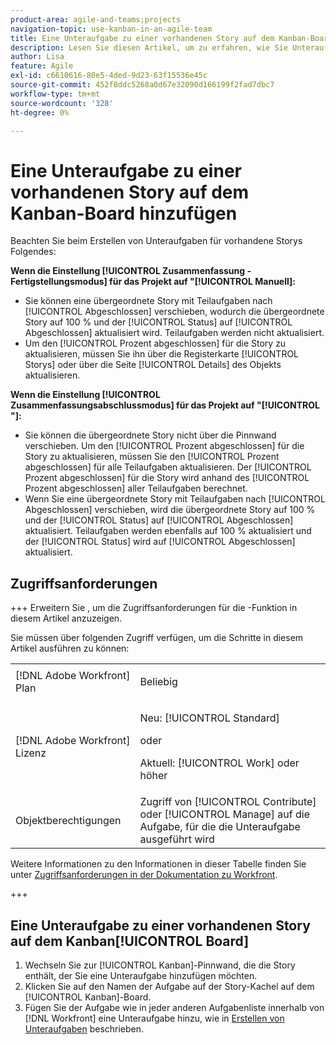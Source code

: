 ```yaml
---
product-area: agile-and-teams;projects
navigation-topic: use-kanban-in-an-agile-team
title: Eine Unteraufgabe zu einer vorhandenen Story auf dem Kanban-Board hinzufügen
description: Lesen Sie diesen Artikel, um zu erfahren, wie Sie Unteraufgaben für vorhandene Storys im Kanban-Board erstellen.
author: Lisa
feature: Agile
exl-id: c6610616-80e5-4ded-9d23-63f15536e45c
source-git-commit: 452f8ddc5268a0d67e32090d166199f2fad7dbc7
workflow-type: tm+mt
source-wordcount: '328'
ht-degree: 0%

---
```


# Eine Unteraufgabe zu einer vorhandenen Story auf dem Kanban-Board hinzufügen

Beachten Sie beim Erstellen von Unteraufgaben für vorhandene Storys Folgendes:

**Wenn die Einstellung [!UICONTROL Zusammenfassung - Fertigstellungsmodus] für das Projekt auf &quot;[!UICONTROL Manuell]:**

* Sie können eine übergeordnete Story mit Teilaufgaben nach [!UICONTROL Abgeschlossen] verschieben, wodurch die übergeordnete Story auf 100 % und der [!UICONTROL Status] auf [!UICONTROL Abgeschlossen] aktualisiert wird. Teilaufgaben werden nicht aktualisiert.
* Um den [!UICONTROL Prozent abgeschlossen] für die Story zu aktualisieren, müssen Sie ihn über die Registerkarte [!UICONTROL Storys] oder über die Seite [!UICONTROL Details] des Objekts aktualisieren.

**Wenn die Einstellung [!UICONTROL Zusammenfassungsabschlussmodus] für das Projekt auf &quot;[!UICONTROL &quot; &#x200B;]:**

* Sie können die übergeordnete Story nicht über die Pinnwand verschieben. Um den [!UICONTROL Prozent abgeschlossen] für die Story zu aktualisieren, müssen Sie den [!UICONTROL Prozent abgeschlossen] für alle Teilaufgaben aktualisieren. Der [!UICONTROL Prozent abgeschlossen] für die Story wird anhand des [!UICONTROL Prozent abgeschlossen] aller Teilaufgaben berechnet.
* Wenn Sie eine übergeordnete Story mit Teilaufgaben nach [!UICONTROL Abgeschlossen] verschieben, wird die übergeordnete Story auf 100 % und der [!UICONTROL Status] auf [!UICONTROL Abgeschlossen] aktualisiert. Teilaufgaben werden ebenfalls auf 100 % aktualisiert und der [!UICONTROL Status] wird auf [!UICONTROL Abgeschlossen] aktualisiert.

## Zugriffsanforderungen

+++ Erweitern Sie , um die Zugriffsanforderungen für die -Funktion in diesem Artikel anzuzeigen.

Sie müssen über folgenden Zugriff verfügen, um die Schritte in diesem Artikel ausführen zu können:

<table style="table-layout:auto"> 
 <col> 
 </col> 
 <col> 
 </col> 
 <tbody> 
  <tr> 
   <td role="rowheader">[!DNL Adobe Workfront] Plan</td> 
   <td> <p>Beliebig</p> </td> 
  </tr> 
  <tr> 
   <td role="rowheader">[!DNL Adobe Workfront] Lizenz</td> 
   <td> <p>Neu: [!UICONTROL Standard]</p> 
   oder
   <p>Aktuell: [!UICONTROL Work] oder höher</p> </td> 
  </tr>
  <tr> 
   <td role="rowheader">Objektberechtigungen</td> 
   <td>Zugriff von [!UICONTROL Contribute] oder [!UICONTROL Manage] auf die Aufgabe, für die die Unteraufgabe ausgeführt wird</td> 
  </tr> 
 </tbody> 
</table>

Weitere Informationen zu den Informationen in dieser Tabelle finden Sie unter [Zugriffsanforderungen in der Dokumentation zu Workfront](/help/quicksilver/administration-and-setup/add-users/access-levels-and-object-permissions/access-level-requirements-in-documentation.md).

+++

## Eine Unteraufgabe zu einer vorhandenen Story auf dem Kanban[!UICONTROL Board &#x200B;]

1. Wechseln Sie zur [!UICONTROL Kanban]-Pinnwand, die die Story enthält, der Sie eine Unteraufgabe hinzufügen möchten.
1. Klicken Sie auf den Namen der Aufgabe auf der Story-Kachel auf dem [!UICONTROL Kanban]-Board.
1. Fügen Sie der Aufgabe wie in jeder anderen Aufgabenliste innerhalb von [!DNL Workfront] eine Unteraufgabe hinzu, wie in [Erstellen von Unteraufgaben](../../manage-work/tasks/create-tasks/create-subtasks.md) beschrieben.
